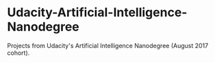 # Udacity-Artificial-Intelligence-Nanodegree

Projects from Udacity's Artificial Intelligence Nanodegree (August 2017 cohort).
